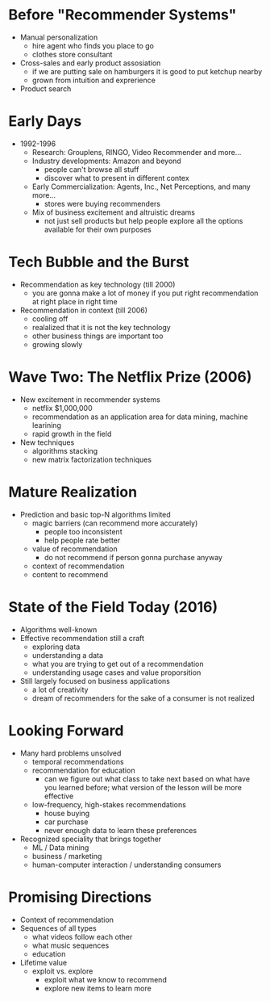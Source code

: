 # Before "Recommender Systems"

- Manual personalization
    - hire agent who finds you place to go
    - clothes store consultant
- Cross-sales and early product assosiation
    - if we are putting sale on hamburgers it is good to put ketchup nearby
    - grown from intuition and exprerience
- Product search


# Early Days

- 1992-1996
    - Research: Grouplens, RINGO, Video Recommender and more...
    - Industry developments: Amazon and beyond
        - people can't browse all stuff
        - discover what to present in different contex
    - Early Commercialization: Agents, Inc., Net Perceptions, and many more...
        - stores were buying recommenders
    - Mix of business excitement and altruistic dreams
        - not just sell products but help people explore all the options available for their own purposes


# Tech Bubble and the Burst

- Recommendation as key technology (till 2000)
    - you are gonna make a lot of money if you put right recommendation at right place in right time
- Recommendation in context (till 2006)
    - cooling off
    - realalized that it is not the key technology
    - other business things are important too
    - growing slowly


# Wave Two: The Netflix Prize (2006)

- New excitement in recommender systems 
    - netflix $1,000,000
    - recommendation as an application area for data mining, machine learining
    - rapid growth in the field
- New techniques
    - algorithms stacking
    - new matrix factorization techniques


# Mature Realization

- Prediction and basic top-N algorithms limited
    - magic barriers (can recommend more accurately)
        - people too inconsistent
        - help people rate better
    - value of recommendation
        - do not recommend if person gonna purchase anyway
    - context of recommendation
    - content to recommend


# State of the Field Today (2016)

- Algorithms well-known
- Effective recommendation still a craft
    - exploring data
    - understanding a data
    - what you are trying to get out of a recommendation
    - understanding usage cases and value proporsition 
- Still largely focused on business applications
    - a lot of creativity
    - dream of recommenders for the sake of a consumer is not realized


# Looking Forward

- Many hard problems unsolved
    - temporal recommendations
    - recommendation for education
        - can we figure out what class to take next based on what have you learned before; what version of the lesson will be more effective
    - low-frequency, high-stakes recommendations
        - house buying
        - car purchase
        - never enough data to learn these preferences
- Recognized speciality that brings together
    - ML / Data mining
    - business / marketing
    - human-computer interaction / understanding consumers


# Promising Directions

- Context of recommendation
- Sequences of all types
    - what videos follow each other
    - what music sequences
    - education
- Lifetime value
    - exploit vs. explore
        - exploit what we know to recommend
        - explore new items to learn more
